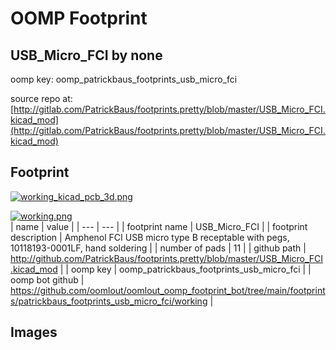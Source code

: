# OOMP Footprint  
## USB_Micro_FCI  by none  
  
oomp key: oomp_patrickbaus_footprints_usb_micro_fci  
  
source repo at: [http://gitlab.com/PatrickBaus/footprints.pretty/blob/master/USB_Micro_FCI.kicad_mod](http://gitlab.com/PatrickBaus/footprints.pretty/blob/master/USB_Micro_FCI.kicad_mod)  
## Footprint  
  
[![working_kicad_pcb_3d.png](working_kicad_pcb_3d_600.png)](working_kicad_pcb_3d.png)  
  
[![working.png](working_600.png)](working.png)  
| name | value | 
| --- | --- | 
| footprint name | USB_Micro_FCI | 
| footprint description | Amphenol FCI USB micro type B receptable with pegs, 10118193-0001LF, hand soldering | 
| number of pads | 11 | 
| github path | http://github.com/PatrickBaus/footprints.pretty/blob/master/USB_Micro_FCI.kicad_mod | 
| oomp key | oomp_patrickbaus_footprints_usb_micro_fci | 
| oomp bot github | https://github.com/oomlout/oomlout_oomp_footprint_bot/tree/main/footprints/patrickbaus_footprints_usb_micro_fci/working | 
## Images  
